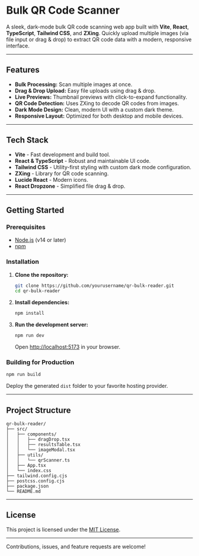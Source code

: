 # Bulk QR Code Scanner

A sleek, dark-mode bulk QR code scanning web app built with **Vite**, **React**, **TypeScript**, **Tailwind CSS**, and **ZXing**. Quickly upload multiple images (via file input or drag & drop) to extract QR code data with a modern, responsive interface.

---

## Features

- **Bulk Processing:** Scan multiple images at once.
- **Drag & Drop Upload:** Easy file uploads using drag & drop.
- **Live Previews:** Thumbnail previews with click-to-expand functionality.
- **QR Code Detection:** Uses ZXing to decode QR codes from images.
- **Dark Mode Design:** Clean, modern UI with a custom dark theme.
- **Responsive Layout:** Optimized for both desktop and mobile devices.

---

## Tech Stack

- **Vite** - Fast development and build tool.
- **React & TypeScript** - Robust and maintainable UI code.
- **Tailwind CSS** - Utility-first styling with custom dark mode configuration.
- **ZXing** - Library for QR code scanning.
- **Lucide React** - Modern icons.
- **React Dropzone** - Simplified file drag & drop.

---

## Getting Started

### Prerequisites

- [Node.js](https://nodejs.org/) (v14 or later)
- [npm](https://www.npmjs.com/)

### Installation

1. **Clone the repository:**

   ```bash
   git clone https://github.com/yourusername/qr-bulk-reader.git
   cd qr-bulk-reader
   ```

2. **Install dependencies:**

   ```bash
   npm install
   ```

3. **Run the development server:**

   ```bash
   npm run dev
   ```

   Open [http://localhost:5173](http://localhost:5173) in your browser.

### Building for Production

```bash
npm run build
```

Deploy the generated `dist` folder to your favorite hosting provider.

---

## Project Structure

```
qr-bulk-reader/
├── src/
│   ├── components/
│   │   ├── dragDrop.tsx
│   │   ├── resultsTable.tsx
│   │   └── imageModal.tsx
│   ├── utils/
│   │   └── qrScanner.ts
│   ├── App.tsx
│   └── index.css
├── tailwind.config.cjs
├── postcss.config.cjs
├── package.json
└── README.md
```

---

## License

This project is licensed under the [MIT License](LICENSE).

---

Contributions, issues, and feature requests are welcome!
